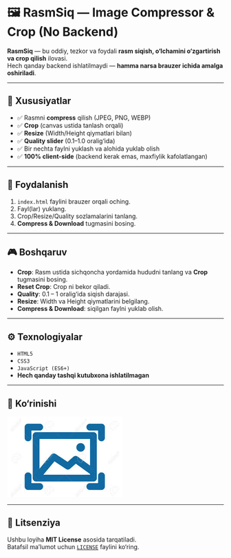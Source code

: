 # 🖼️ RasmSiq — Image Compressor & Crop (No Backend)

**RasmSiq** — bu oddiy, tezkor va foydali **rasm siqish, o‘lchamini o‘zgartirish va crop qilish** ilovasi.  
Hech qanday backend ishlatilmaydi — **hamma narsa brauzer ichida amalga oshiriladi**.  

---

## 🚀 Xususiyatlar
- ✅ Rasmni **compress** qilish (JPEG, PNG, WEBP)  
- ✅ **Crop** (canvas ustida tanlash orqali)  
- ✅ **Resize** (Width/Height qiymatlari bilan)  
- ✅ **Quality slider** (0.1–1.0 oralig‘ida)  
- ✅ Bir nechta faylni yuklash va alohida yuklab olish  
- ✅ **100% client-side** (backend kerak emas, maxfiylik kafolatlangan)  

---

## 📂 Foydalanish
1. `index.html` faylini brauzer orqali oching.  
2. Fayl(lar) yuklang.  
3. Crop/Resize/Quality sozlamalarini tanlang.  
4. **Compress & Download** tugmasini bosing.  

---

## 🎮 Boshqaruv
- **Crop**: Rasm ustida sichqoncha yordamida hududni tanlang va **Crop** tugmasini bosing.  
- **Reset Crop**: Crop ni bekor qiladi.  
- **Quality**: 0.1 – 1 oralig‘ida siqish darajasi.  
- **Resize**: Width va Height qiymatlarini belgilang.  
- **Compress & Download**: siqilgan faylni yuklab olish.  

---

## ⚙️ Texnologiyalar
- `HTML5`  
- `CSS3`  
- `JavaScript (ES6+)`  
- **Hech qanday tashqi kutubxona ishlatilmagan**  

---

## 📸 Ko‘rinishi
![Preview](favicon.jpg)

---

## 📝 Litsenziya
Ushbu loyiha **MIT License** asosida tarqatiladi.  
Batafsil ma’lumot uchun [`LICENSE`](LICENSE) faylini ko‘ring.
